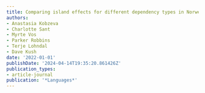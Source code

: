 ```yaml
---
title: Comparing island effects for different dependency types in Norwegian
authors:
- Anastasia Kobzeva
- Charlotte Sant
- Myrte Vos
- Parker Robbins
- Terje Lohndal
- Dave Kush
date: '2022-01-01'
publishDate: '2024-04-14T19:35:20.861426Z'
publication_types:
- article-journal
publication: '*Languages*'
---
```

